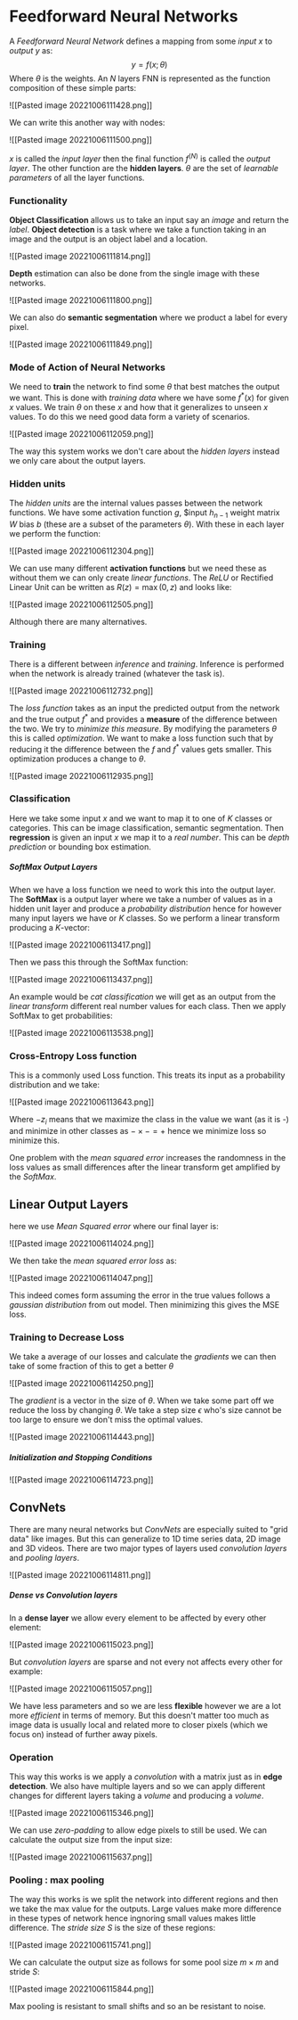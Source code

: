 # Feedforward Neural Networks
A *Feedforward Neural Network* defines a mapping from some *input x* to *output y* as: $$y=f(x;\theta)$$Where $\theta$ is the weights. An $N$ layers FNN is represented as the function composition of these simple parts:

![[Pasted image 20221006111428.png]]

We can write this another way with nodes:

![[Pasted image 20221006111500.png]]

$x$ is called the *input layer* then the final function $f^{(N)}$ is called the *output layer*. The other function are the **hidden layers**. $\theta$ are the set of *learnable parameters* of all the layer functions.

### Functionality
**Object Classification** allows us to take an input say an *image* and return the *label*. **Object detection** is a task where we take a function taking in an image and the output is an object label and a location. 

![[Pasted image 20221006111814.png]]

**Depth** estimation can also be done from the single image with these networks.

![[Pasted image 20221006111800.png]]

We can also do **semantic segmentation** where we product a label for every pixel.

![[Pasted image 20221006111849.png]]

### Mode of Action of Neural Networks
We need to **train** the network to find some $\theta$ that best matches the output we want. This is done with *training data* where we have some $f^*(x)$ for given $x$ values. We train $\theta$ on these $x$ and how that it generalizes to unseen $x$ values. To do this we need good data form a variety of scenarios.

![[Pasted image 20221006112059.png]]

The way this system works we don't care about the *hidden layers* instead we only care about the output layers.

### Hidden units
The *hidden units* are the internal values passes between the network functions. We have some activation function $g$, $input $h_{n-1}$ weight matrix $W$ bias $b$ (these are a subset of the parameters $\theta$). With these in each layer we perform the function:

![[Pasted image 20221006112304.png]]

We can use many different **activation functions** but we need these as without them we can only create *linear functions*. The *ReLU* or Rectified Linear Unit can be written as $R(z)=\max(0,z)$ and looks like:

![[Pasted image 20221006112505.png]]

Although there are many alternatives.

### Training
There is a different between *inference* and *training*. Inference is performed when the network is already trained (whatever the task is). 

![[Pasted image 20221006112732.png]]

The *loss function* takes as an input the predicted output from the network and the true output $f^*$ and provides a **measure** of the difference between the two. We try to *minimize this measure*. By modifying the parameters $\theta$ this is called *optimization*. We want to make a loss function such that by reducing it the difference between the $f$ and $f^*$ values gets smaller. This optimization produces a change to $\theta$.

![[Pasted image 20221006112935.png]]

### Classification
Here we take some input $x$ and we want to map it to one of $K$ classes or categories. This can be image classification, semantic segmentation. Then **regression** is given an input $x$ we map it to a *real number*.  This can be *depth prediction* or bounding box estimation.

##### SoftMax Output Layers
When we have a loss function we need to work this into the output layer. The **SoftMax** is a output layer where we take a number of values as in a hidden unit layer and produce a *probability distribution* hence for however many input layers we have or $K$ classes. So we perform a linear transform producing a $K$-vector:

![[Pasted image 20221006113417.png]]

Then we pass this through the SoftMax function:

![[Pasted image 20221006113437.png]]

An example would be *cat classification* we will get as an output from the *linear transform* different real number values for each class. Then we apply SoftMax to get probabilities:

![[Pasted image 20221006113538.png]]

### Cross-Entropy Loss function
This is a commonly used Loss function. This treats its input as a probability distribution and we take:

![[Pasted image 20221006113643.png]]

Where $-z_i$ means that we maximize the class in the value we want (as it is -) and minimize in other classes as $-\times-=+$ hence we minimize loss so minimize this.

One problem with the *mean squared error* increases the randomness in the loss values as small differences after the linear transform get amplified by the *SoftMax*.

## Linear Output Layers
here we use *Mean Squared error* where our final layer is:

![[Pasted image 20221006114024.png]]

We then take the *mean squared error loss* as:

![[Pasted image 20221006114047.png]]

This indeed comes form assuming the error in the true values follows a *gaussian distribution* from out model. Then minimizing this gives the MSE loss.

### Training to Decrease Loss
We take a average of our losses and calculate the *gradients* we can then take of some fraction of this to get a better $\theta$

![[Pasted image 20221006114250.png]]

The *gradient* is a vector in the size of $\theta$. When we take some part off we reduce the loss by changing $\theta$. We take a step size $\epsilon$ who's size cannot be too large to ensure we don't miss the optimal values.  

![[Pasted image 20221006114443.png]]

##### Initialization and Stopping Conditions
![[Pasted image 20221006114723.png]]

## ConvNets
There are many neural networks but *ConvNets* are especially suited to "grid data" like images. But this can generalize to 1D time series data, 2D image and 3D videos. There are two major types of layers used *convolution layers* and *pooling layers*.

![[Pasted image 20221006114811.png]]

##### Dense vs Convolution layers
In a **dense layer** we allow every element to be affected by every other element:

![[Pasted image 20221006115023.png]]

But *convolution layers* are sparse and not every not affects every other for example:

![[Pasted image 20221006115057.png]]

We have less parameters and so we are less **flexible** however we are a lot more *efficient* in terms of memory. But this doesn't matter too much as image data is usually local and related more to closer pixels (which we focus on) instead of further away pixels.

### Operation
This way this works is we apply a *convolution* with a matrix just as in **edge detection**. We also have multiple layers and so we can apply different changes for different layers taking a *volume* and producing a *volume*.

![[Pasted image 20221006115346.png]]

We can use *zero-padding* to allow edge pixels to still be used. We can calculate the output size from the input size:

![[Pasted image 20221006115637.png]]

### Pooling : max pooling
The way this works is we split the network into different regions and then we take the max value for the outputs. Large values make more difference in these types of network hence ingnoring small values makes little difference. The *stride size* $S$ is the size of these regions:

![[Pasted image 20221006115741.png]]

We can calculate the output size as follows for some pool size $m\times m$ and stride $S$:

![[Pasted image 20221006115844.png]]

Max pooling is resistant to small shifts and so an be resistant to noise.
